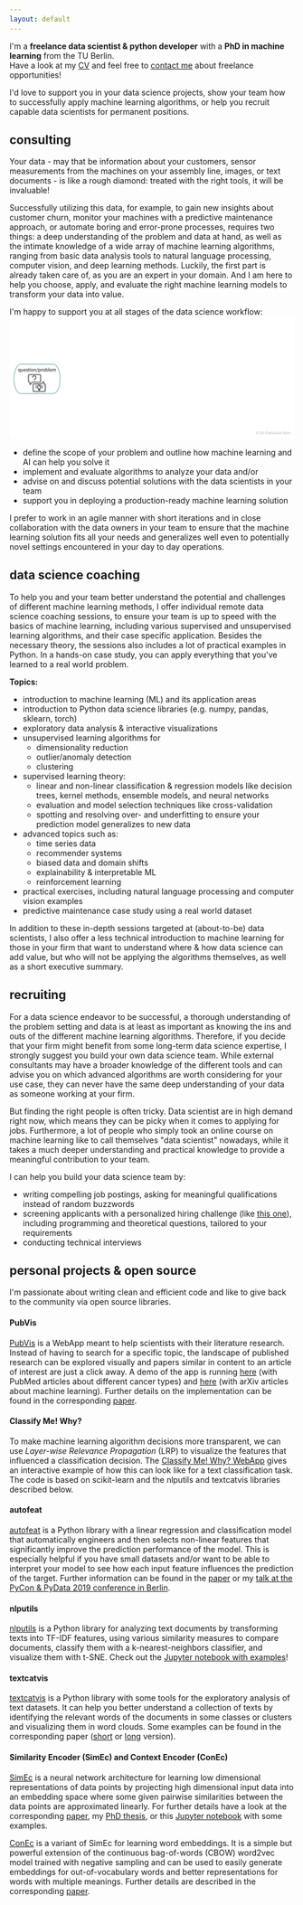 ```yaml
---
layout: default
---
```


I'm a **freelance data scientist & python developer** with a **PhD in machine learning** from the TU Berlin.
<br>
Have a look at my [CV](/assets/franziska_horn.pdf) and feel free to <a href="mailto:franzi@datasc.xyz?Subject=Freelance%20opportunity" target="_top">contact me</a> about freelance opportunities!

I'd love to support you in your data science projects, show your team how to successfully apply machine learning algorithms, or help you recruit capable data scientists for permanent positions.


## consulting
Your data - may that be information about your customers, sensor measurements from the machines on your assembly line, images, or text documents - is like a rough diamond: treated with the right tools, it will be invaluable!

Successfully utilizing this data, for example, to gain new insights about customer churn, monitor your machines with a predictive maintenance approach, or automate boring and error-prone processes, requires two things: a deep understanding of the problem and data at hand, as well as the intimate knowledge of a wide array of machine learning algorithms, ranging from basic data analysis tools to natural language processing, computer vision, and deep learning methods. Luckily, the first part is already taken care of, as you are an expert in your domain. And I am here to help you choose, apply, and evaluate the right machine learning models to transform your data into value.

I'm happy to support you at all stages of the data science workflow:
![](/assets/data_science_workflow.gif)
- define the scope of your problem and outline how machine learning and AI can help you solve it
- implement and evaluate algorithms to analyze your data and/or
- advise on and discuss potential solutions with the data scientists in your team
- support you in deploying a production-ready machine learning solution

I prefer to work in an agile manner with short iterations and in close collaboration with the data owners in your team to ensure that the machine learning solution fits all your needs and generalizes well even to potentially novel settings encountered in your day to day operations.


## data science coaching
To help you and your team better understand the potential and challenges of different machine learning methods, I offer individual remote data science coaching sessions, to ensure your team is up to speed with the basics of machine learning, including various supervised and unsupervised learning algorithms, and their case specific application. Besides the necessary theory, the sessions also includes a lot of practical examples in Python. In a hands-on case study, you can apply everything that you've learned to a real world problem.

**Topics:**
* introduction to machine learning (ML) and its application areas
* introduction to Python data science libraries (e.g. numpy, pandas, sklearn, torch)
* exploratory data analysis & interactive visualizations
* unsupervised learning algorithms for
    - dimensionality reduction
    - outlier/anomaly detection
    - clustering
* supervised learning theory:
    - linear and non-linear classification & regression models like decision trees, kernel methods, ensemble models, and neural networks
    - evaluation and model selection techniques like cross-validation
    - spotting and resolving over- and underfitting to ensure your prediction model generalizes to new data
* advanced topics such as:
    - time series data
    - recommender systems
    - biased data and domain shifts
    - explainability & interpretable ML
    - reinforcement learning
* practical exercises, including natural language processing and computer vision examples
* predictive maintenance case study using a real world dataset

In addition to these in-depth sessions targeted at (about-to-be) data scientists, I also offer a less technical introduction to machine learning for those in your firm that want to understand where & how data science can add value, but who will not be applying the algorithms themselves, as well as a short executive summary.


## recruiting
For a data science endeavor to be successful, a thorough understanding of the problem setting and data is at least as important as knowing the ins and outs of the different machine learning algorithms. Therefore, if you decide that your firm might benefit from some long-term data science expertise, I strongly suggest you build your own data science team. While external consultants may have a broader knowledge of the different tools and can advise you on which advanced algorithms are worth considering for your use case, they can never have the same deep understanding of your data as someone working at your firm.

But finding the right people is often tricky. Data scientist are in high demand right now, which means they can be picky when it comes to applying for jobs. Furthermore, a lot of people who simply took an online course on machine learning like to call themselves "data scientist" nowadays, while it takes a much deeper understanding and practical knowledge to provide a meaningful contribution to your team.

I can help you build your data science team by:
* writing compelling job postings, asking for meaningful qualifications instead of random buzzwords
* screening applicants with a personalized hiring challenge (like [this one](https://github.com/cod3licious/spectrm-challenge)), including programming and theoretical questions, tailored to your requirements
* conducting technical interviews


## personal projects & open source
I'm passionate about writing clean and efficient code and like to give back to the community via open source libraries.

#### PubVis
[PubVis](https://github.com/cod3licious/pubvis) is a WebApp meant to help scientists with their literature research. Instead of having to search for a specific topic, the landscape of published research can be explored visually and papers similar in content to an article of interest are just a click away.  A demo of the app is running [here](https://pubvis.herokuapp.com/) (with PubMed articles about different cancer types) and [here](https://arxvis.herokuapp.com/) (with arXiv articles about machine learning). Further details on the implementation can be found in the corresponding [paper](http://arxiv.org/abs/1706.08094).

#### Classify Me! Why?
To make machine learning algorithm decisions more transparent, we can use _Layer-wise Relevance Propagation_ (LRP) to visualize the features that influenced a classification decision. The [Classify Me! Why? WebApp](https://classifymewhy.herokuapp.com/) gives an interactive example of how this can look like for a text classification task. The code is based on scikit-learn and the nlputils and textcatvis libraries described below.

#### autofeat
[autofeat](https://github.com/cod3licious/autofeat) is a Python library with a linear regression and classification model that automatically engineers and then selects non-linear features that significantly improve the prediction performance of the model. This is especially helpful if you have small datasets and/or want to be able to interpret your model to see how each input feature influences the prediction of the target. Further information can be found in the [paper](https://arxiv.org/abs/1901.07329) or my [talk at the PyCon & PyData 2019 conference in Berlin](https://www.youtube.com/watch?v=4-4pKPv9lJ4).

#### nlputils
[nlputils](https://github.com/cod3licious/nlputils) is a Python library for analyzing text documents by transforming texts into TF-IDF features, using various similarity measures to compare documents, classify them with a k-nearest-neighbors classifier, and visualize them with t-SNE. Check out the [Jupyter notebook with examples](https://github.com/cod3licious/nlputils/blob/master/examples/examples.ipynb)!

#### textcatvis
[textcatvis](https://github.com/cod3licious/textcatvis) is a Python library with some tools for the exploratory analysis of text datasets. It can help you better understand a collection of texts by identifying the relevant words of the documents in some classes or clusters and visualizing them in word clouds. Some examples can be found in the corresponding paper ([short](http://arxiv.org/abs/1707.06100) or [long](http://arxiv.org/abs/1707.05261) version).

#### Similarity Encoder (SimEc) and Context Encoder (ConEc)
[SimEc](https://github.com/cod3licious/simec) is a neural network architecture for learning low dimensional representations of data points by projecting high dimensional input data into an embedding space where some given pairwise similarities between the data points are approximated linearly. For further details have a look at the corresponding [paper](http://www.czasopisma.pan.pl/Content/109871/PDF/07_821-830_00901_Bpast.No.66-6_31.12.18_K2.pdf?handler=pdf), my [PhD thesis](http://dx.doi.org/10.14279/depositonce-9956), or this [Jupyter notebook](https://github.com/cod3licious/simec/blob/master/basic_examples_compact.ipynb) with some examples.

[ConEc](https://github.com/cod3licious/conec) is a variant of SimEc for learning word embeddings. It is a simple but powerful extension of the continuous bag-of-words (CBOW) word2vec model trained with negative sampling and can be used to easily generate embeddings for out-of-vocabulary words and better representations for words with multiple meanings. Further details are described in the corresponding [paper](https://arxiv.org/abs/1706.02496).
